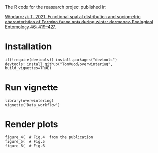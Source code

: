 The R code for the reasearch project published in:

[Włodarczyk T. 2021. Functional spatial distribution and sociometric characteristics of Formica fusca ants during winter dormancy. Ecological Entomology 46: 419–427.](https://resjournals.onlinelibrary.wiley.com/doi/10.1111/een.12983)

# Installation
```
if(!require(devtools)) install.packages("devtools")
devtools::install_github("TomVuod/overwintering", build_vignettes=TRUE)
```
# Run vignette
```
library(overwintering)
vignette("Data_workflow")
```
# Render plots
```
figure_4() # Fig.4  from the publication
figure_5() # Fig.5
figure_6() # Fig.6 
```
